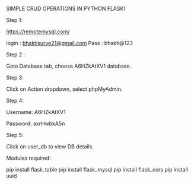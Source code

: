 SIMPLE CRUD OPERATIONS IN PYTHON FLASK!

Step 1:

https://remotemysql.com/

login : bhaktisurve21@gmail.com
Pass : bhakti@123

Step 2 :

Goto Database tab, choose A6HZkAtXV1 database.

Step 3:

Click on Action dropdown, select phpMyAdmin.

Step 4:

Username: A6HZkAtXV1

Password: axrHwbkA5n

Step 5:

Click on user_db to view DB details.


Modules required:

pip install flask_table
pip install flask_mysql
pip install flask_cors
pip install uuid